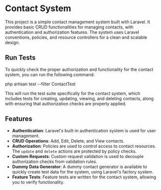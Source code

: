# Contact System

This project is a simple contact management system built with Laravel. It provides basic CRUD functionalities for managing contacts, with authentication and authorization features. The system uses Laravel conventions, policies, and resource controllers for a clean and scalable design.

## Run Tests

To quickly check the proper authorization and functionality for the contact system, you can run the following command:

php artisan test --filter ContactTest

This will run the test suite specifically for the contact system, which includes tests for creating, updating, viewing, and deleting contacts, along with ensuring that authorization checks are properly applied.

## Features

-   **Authentication**: Laravel's built-in authentication system is used for user management.
-   **CRUD Operations**: Add, Edit, Delete, and View contacts.
-   **Authorization**: Policies are used to control access to contact resources. The `update` and `delete` actions are protected by policy checks.
-   **Custom Requests**: Custom request validation is used to decouple authorization checks from validation rules.
-   **Dummy Data Generator**: A dummy contact generator is available to quickly create test data for the system, using Laravel's factory system.
-   **Feature Tests**: Feature tests are written for the contact system, allowing you to verify functionality.
